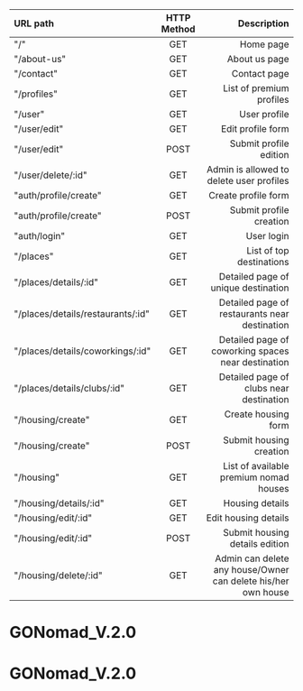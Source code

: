 | URL path  | HTTP Method  | Description |
| :------------ |:---------------:| -----:|
| "/"      | GET | Home page |
| "/about-us"| GET | About us page |
| "/contact" | GET | Contact page |
| "/profiles" | GET | List of premium profiles |
| "/user"| GET | User profile |
| "/user/edit" | GET | Edit profile form |
| "/user/edit" | POST | Submit profile edition |
| "/user/delete/:id" | GET | Admin is allowed to delete user profiles |
| "auth/profile/create" | GET | Create profile form |
| "auth/profile/create" | POST | Submit profile creation |
| "auth/login" | GET | User login |
| "/places"| GET | List of top destinations |
| "/places/details/:id" | GET | Detailed page of unique destination |
| "/places/details/restaurants/:id" | GET | Detailed page of restaurants near destination |
| "/places/details/coworkings/:id" | GET | Detailed page of coworking spaces near destination |
| "/places/details/clubs/:id" | GET | Detailed page of clubs near destination |
| "/housing/create" | GET | Create housing form |
| "/housing/create" | POST | Submit housing creation |
| "/housing" | GET | List of available premium nomad houses |
| "/housing/details/:id" | GET | Housing details |
| "/housing/edit/:id" | GET | Edit housing details |
| "/housing/edit/:id" | POST | Submit housing details edition |
| "/housing/delete/:id" | GET | Admin can delete any house/Owner can delete his/her own house |
# GONomad_V.2.0
# GONomad_V.2.0
